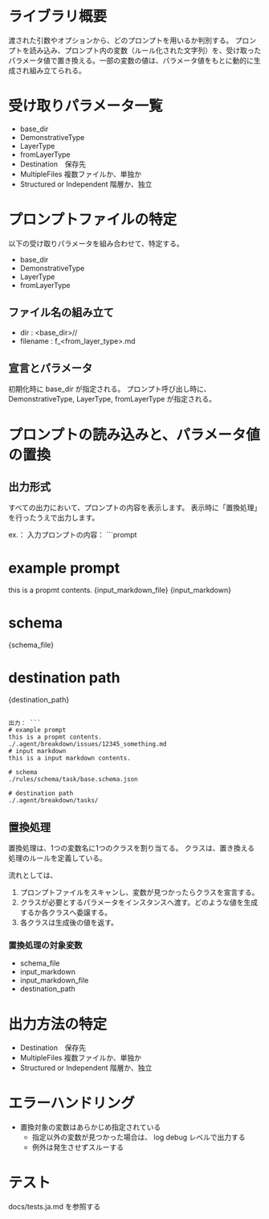 # ライブラリ概要
渡された引数やオプションから、どのプロンプトを用いるか判別する。
プロンプトを読み込み、プロンプト内の変数（ルール化された文字列）を、受け取ったパラメータ値で置き換える。一部の変数の値は、パラメータ値をもとに動的に生成され組み立てられる。

# 受け取りパラメータ一覧
- base_dir
- DemonstrativeType
- LayerType
- fromLayerType
- Destination　保存先
- MultipleFiles 複数ファイルか、単独か
- Structured or Independent 階層か、独立

# プロンプトファイルの特定
以下の受け取りパラメータを組み合わせて、特定する。

- base_dir
- DemonstrativeType
- LayerType
- fromLayerType

## ファイル名の組み立て
- dir : <base_dir>/<DemonstrativeType>/<LayerType>
- filename : f_<from_layer_type>.md

## 宣言とパラメータ
初期化時に base_dir が指定される。
プロンプト呼び出し時に、DemonstrativeType, LayerType, fromLayerType が指定される。


# プロンプトの読み込みと、パラメータ値の置換

## 出力形式
すべての出力において、プロンプトの内容を表示します。
表示時に「置換処理」を行ったうえで出力します。

ex.：
入力プロンプトの内容： ```prompt
# example prompt 
this is a propmt contents.
{input_markdown_file}
{input_markdown}

# schema
{schema_file}

# destination path
{destination_path}
```

出力： ```
# example prompt 
this is a propmt contents.
./.agent/breakdown/issues/12345_something.md
# input markdown
this is a input markdown contents.

# schema
./rules/schema/task/base.schema.json

# destination path
./.agent/breakdown/tasks/
```

## 置換処理
置換処理は、1つの変数名に1つのクラスを割り当てる。
クラスは、置き換える処理のルールを定義している。

流れとしては、
1. プロンプトファイルをスキャンし、変数が見つかったらクラスを宣言する。
2. クラスが必要とするパラメータをインスタンスへ渡す。どのような値を生成するか各クラスへ委譲する。
3. 各クラスは生成後の値を返す。


### 置換処理の対象変数
- schema_file
- input_markdown
- input_markdown_file
- destination_path

# 出力方法の特定
- Destination　保存先
- MultipleFiles 複数ファイルか、単独か
- Structured or Independent 階層か、独立

# エラーハンドリング
- 置換対象の変数はあらかじめ指定されている
  - 指定以外の変数が見つかった場合は、 log debug レベルで出力する
  - 例外は発生させずスルーする

# テスト
docs/tests.ja.md を参照する


